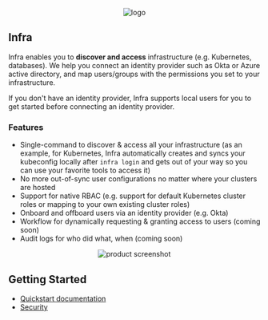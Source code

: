 <p align="center">
  <img alt="logo" src="https://user-images.githubusercontent.com/3325447/162053538-b497fc85-11d8-4fb2-b43e-11db2fd0829a.png" />
</p>

## Infra

Infra enables you to **discover and access** infrastructure (e.g. Kubernetes, databases). We help you connect an identity provider such as Okta or Azure active directory, and map users/groups with the permissions you set to your infrastructure. 

If you don't have an identity provider, Infra supports local users for you to get started before connecting an identity provider. 

### Features

* Single-command to discover & access all your infrastructure (as an example, for Kubernetes, Infra automatically creates and syncs your kubeconfig locally after `infra login` and gets out of your way so you can use your favorite tools to access it) 
* No more out-of-sync user configurations no matter where your clusters are hosted 
* Support for native RBAC (e.g. support for default Kubernetes cluster roles or mapping to your own existing cluster roles)  
* Onboard and offboard users via an identity provider (e.g. Okta) 
* Workflow for dynamically requesting & granting access to users (coming soon) 
* Audit logs for who did what, when (coming soon) 

<p align="center">
  <img alt="product screenshot" src="https://user-images.githubusercontent.com/3325447/162065853-0073e6f2-8094-42f4-b88b-1bf03b2264e0.png"  />
</p>

## Getting Started 

* [Quickstart documentation](./docs/getting-started/quickstart.md)
* [Security](https://infrahq.com/docs/reference/security)
